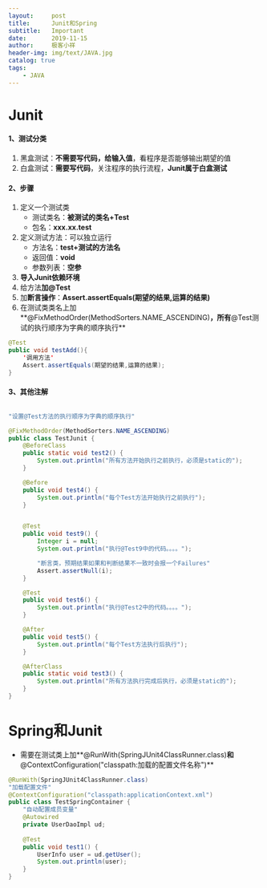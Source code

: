 ```yaml
---
layout:     post                    
title:      Junit和Spring                     
subtitle:   Important               
date:       2019-11-15               
author:     极客小祥                      
header-img: img/text/JAVA.jpg   
catalog: true                        
tags:                                
    - JAVA
---
```


# Junit
#### 1、测试分类
1. 黑盒测试：**不需要写代码，给输入值**，看程序是否能够输出期望的值
2. 白盒测试：**需要写代码**，关注程序的执行流程，**Junit属于白盒测试**
#### 2、步骤
1. 定义一个测试类
    * 测试类名：**被测试的类名+Test**
    * 包名：**xxx.xx.test**
2. 定义测试方法：可以独立运行
    * 方法名：**test+测试的方法名**
    * 返回值：**void**
    * 参数列表：**空参**
3. **导入Junit依赖环境**
4. 给方法**加@Test**
5. 加**断言操作**：**Assert.assertEquals(期望的结果,运算的结果)**
6. 在测试类类名上加**@FixMethodOrder\(MethodSorters.NAME_ASCENDING\)**，所有**@Test测试的执行顺序为字典的顺序执行**

```java
@Test
public void testAdd(){
    '调用方法'
    Assert.assertEquals(期望的结果,运算的结果);
}
```

#### 3、其他注解

```java

"设置@Test方法的执行顺序为字典的顺序执行"

@FixMethodOrder(MethodSorters.NAME_ASCENDING)
public class TestJunit {
    @BeforeClass
    public static void test2() {
        System.out.println("所有方法开始执行之前执行，必须是static的");
    }

    @Before
    public void test4() {
        System.out.println("每个Test方法开始执行之前执行");
    }


    @Test
    public void test9() {
        Integer i = null;
        System.out.println("执行@Test9中的代码。。。。");

        "断言类，预期结果如果和判断结果不一致时会报一个Failures"
        Assert.assertNull(i);
    }

    @Test
    public void test6() {
        System.out.println("执行@Test2中的代码。。。。");
    }

    @After
    public void test5() {
        System.out.println("每个Test方法执行后执行");
    }

    @AfterClass
    public static void test3() {
        System.out.println("所有方法执行完成后执行，必须是static的");
    }
}
```

# Spring和Junit
* 需要在测试类上加**@RunWith\(SpringJUnit4ClassRunner.class\)**和**@ContextConfiguration("classpath:加载的配置文件名称")**

```java
@RunWith(SpringJUnit4ClassRunner.class)
"加载配置文件"
@ContextConfiguration("classpath:applicationContext.xml")
public class TestSpringContainer {
	"自动配置成员变量"
	@Autowired
	private UserDaoImpl ud;
	
	@Test
	public void test1() {
		UserInfo user = ud.getUser();
		System.out.println(user);
	}
}
```